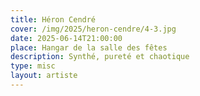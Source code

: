 ```yaml
---
title: Héron Cendré
cover: /img/2025/heron-cendre/4-3.jpg
date: 2025-06-14T21:00:00
place: Hangar de la salle des fêtes
description: Synthé, pureté et chaotique
type: misc
layout: artiste
---
```


